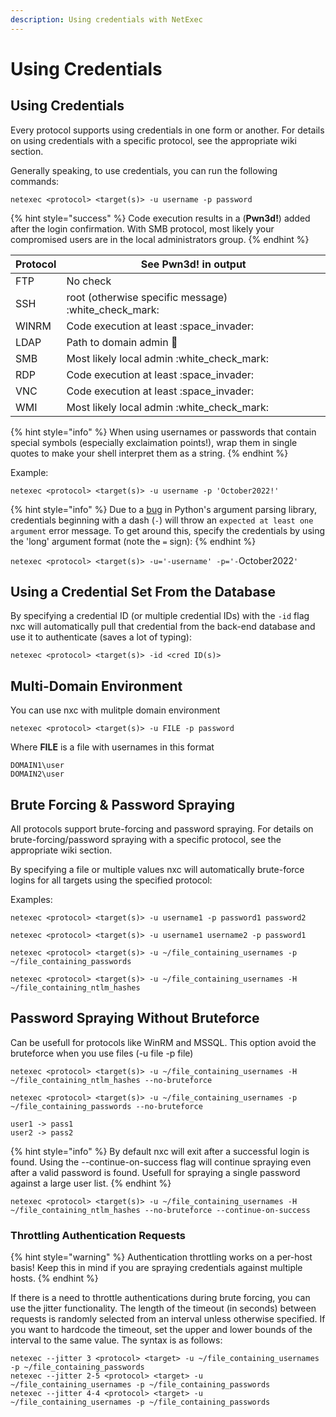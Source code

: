 ```yaml
---
description: Using credentials with NetExec
---
```


# Using Credentials

## Using Credentials

Every protocol supports using credentials in one form or another. For details on using credentials with a specific protocol, see the appropriate wiki section.

Generally speaking, to use credentials, you can run the following commands:

```
netexec <protocol> <target(s)> -u username -p password
```

{% hint style="success" %}
Code execution results in a (**Pwn3d!**) added after the login confirmation. With SMB protocol, most likely your compromised users are in the local administrators group.
{% endhint %}

| Protocol | See Pwn3d! in output                                   |
| -------- | ------------------------------------------------------ |
| FTP      | No check                                               |
| SSH      | root (otherwise specific message) :white\_check\_mark: |
| WINRM    | Code execution at least :space\_invader:               |
| LDAP     | Path to domain admin :crown:                           |
| SMB      | Most likely local admin :white\_check\_mark:           |
| RDP      | Code execution at least :space\_invader:               |
| VNC      | Code execution at least :space\_invader:               |
| WMI      | Most likely local admin :white\_check\_mark:           |

{% hint style="info" %}
When using usernames or passwords that contain special symbols (especially exclaimation points!), wrap them in single quotes to make your shell interpret them as a string.
{% endhint %}

Example:

```
netexec <protocol> <target(s)> -u username -p 'October2022!'
```

{% hint style="info" %}
Due to a [bug](https://bugs.python.org/issue9334) in Python's argument parsing library, credentials beginning with a dash (`-`) will throw an `expected at least one argument` error message. To get around this, specify the credentials by using the 'long' argument format (note the `=` sign):
{% endhint %}

`netexec <protocol> <target(s)> -u='-username' -p='-`October2022`'`

## Using a Credential Set From the Database

By specifying a credential ID (or multiple credential IDs) with the `-id` flag nxc will automatically pull that credential from the back-end database and use it to authenticate (saves a lot of typing):

```
netexec <protocol> <target(s)> -id <cred ID(s)>
```

## Multi-Domain Environment

You can use nxc with mulitple domain environment

```
netexec <protocol> <target(s)> -u FILE -p password
```

Where **FILE** is a file with usernames in this format

```
DOMAIN1\user
DOMAIN2\user
```

## Brute Forcing & Password Spraying

All protocols support brute-forcing and password spraying. For details on brute-forcing/password spraying with a specific protocol, see the appropriate wiki section.

By specifying a file or multiple values nxc will automatically brute-force logins for all targets using the specified protocol:

Examples:

```
netexec <protocol> <target(s)> -u username1 -p password1 password2
```

```
netexec <protocol> <target(s)> -u username1 username2 -p password1
```

```
netexec <protocol> <target(s)> -u ~/file_containing_usernames -p ~/file_containing_passwords
```

```
netexec <protocol> <target(s)> -u ~/file_containing_usernames -H ~/file_containing_ntlm_hashes
```

## Password Spraying Without Bruteforce

Can be usefull for protocols like WinRM and MSSQL. This option avoid the bruteforce when you use files (-u file -p file)

```
netexec <protocol> <target(s)> -u ~/file_containing_usernames -H ~/file_containing_ntlm_hashes --no-bruteforce
```

```
netexec <protocol> <target(s)> -u ~/file_containing_usernames -p ~/file_containing_passwords --no-bruteforce
```

```
user1 -> pass1
user2 -> pass2
```

{% hint style="info" %}
By default nxc will exit after a successful login is found. Using the --continue-on-success flag will continue spraying even after a valid password is found. Usefull for spraying a single password against a large user list.
{% endhint %}

```
netexec <protocol> <target(s)> -u ~/file_containing_usernames -H ~/file_containing_ntlm_hashes --no-bruteforce --continue-on-success
```

### Throttling Authentication Requests

{% hint style="warning" %}
Authentication throttling works on a per-host basis! Keep this in mind if you are spraying credentials against multiple hosts.
{% endhint %}

If there is a need to throttle authentications during brute forcing, you can use the jitter functionality. The length of the timeout (in seconds) between requests is randomly selected from an interval unless otherwise specified. If you want to hardcode the timeout, set the upper and lower bounds of the interval to the same value. The syntax is as follows:

```
netexec --jitter 3 <protocol> <target> -u ~/file_containing_usernames -p ~/file_containing_passwords
netexec --jitter 2-5 <protocol> <target> -u ~/file_containing_usernames -p ~/file_containing_passwords
netexec --jitter 4-4 <protocol> <target> -u ~/file_containing_usernames -p ~/file_containing_passwords
```
